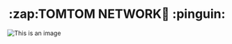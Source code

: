<h1 align="center"> :zap:TOMTOM NETWORK👋 :pinguin:</h1>



![This is an image](https://www.out4mind.com/wp-content/uploads/2015/03/19996-tux-against-windows-logo-1280x800-computer-wallpaper.jpg)

